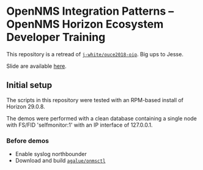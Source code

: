 # OpenNMS Integration Patterns – OpenNMS Horizon Ecosystem Developer Training

This repository is a retread of [`j-white/ouce2018-oip`](https://github.com/j-white/ouce2018-oip). Big ups to Jesse.

Slide are available [here](https://github.com/jeffgdotorg/horizon-training-integration-patterns/blob/main/Horizon_ecosystem_dev_training_%E2%80%93_Integration_Patterns_in_OpenNMS_Horizon.pdf).

## Initial setup

The scripts in this repository were tested with an RPM-based install of Horizon 29.0.8.

The demos were performed with a clean database containing a single node with FS/FID 'selfmonitor:1' with an IP interface of 127.0.0.1.

### Before demos

* Enable syslog northbounder
* Download and build [`agalue/onmsctl`](https://github.com/agalue/onmsctl)
